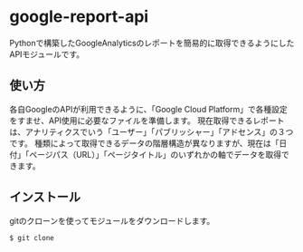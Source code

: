 # google-report-api

Pythonで構築したGoogleAnalyticsのレポートを簡易的に取得できるようにしたAPIモジュールです。

## 使い方

各自GoogleのAPIが利用できるように、「Google Cloud Platform」で各種設定をすませ、API使用に必要なファイルを準備します。
現在取得できるレポートは、アナリティクスでいう「ユーザー」「パブリッシャー」「アドセンス」の３つです。
種類によって取得できるデータの階層構造が異なりますが、現在は「日付」「ページパス（URL）」「ページタイトル」のいずれかの軸でデータを取得できます。

## インストール

gitのクローンを使ってモジュールをダウンロードします。

```
$ git clone
```
